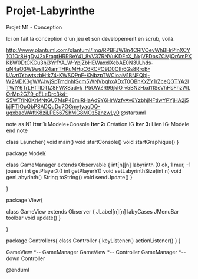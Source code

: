 # Projet-Labyrinthe
Projet M1 - Conception

Ici on fait la conception d'un jeu et son dévelopement en scrub, voilà.

http://www.plantuml.com/plantuml/img/RPBFJW8n4CRlVOevWhBHrPinXCY1O1Or8HgDyJ2xEragtHRRBeY41_8vV37RNVuKDEcX_NxjVFDbsZCMjQrAmPXKbW0DtCKCu3hj3YrfYA_W-YpjZbHEWaxxIXebAE0N3U_hds-qN4aO3W9wsT24amTHKuMHpC6RCPO9D0OIh6Gs8RroB-UAvr0YbwtszbHtk74-KWSQPnF-KNbzpTWCioaM1BNFQbj-W2MDK3gWWJwjSpTmdnhISqm5WNVbqhxADxT0OBhKxZY1rZceQGTYA2lTWIY6TrLHfTlDTIZ8FWXSadvk_P5UWZR99jkIO_v5BNzHxd11SeVhHsFhzWLOrMp2GZ9_dELeDrc3k4-S5WTflN0KrMNtGU7MsP48mlRHaAd9Y6HrWzfvAv6YzbhjNFtlwYPYjHA2j5bjlFTIOpQbPSADQuDq7GGmytyaqDQ-ugxbaoWAftK8ziLPE567ShMG8MOz5znzwLy0
@startuml

note as N1
  <b>Iter 1: </b>Modele+Console
  <b>Iter 2: </b>Création IG
  <b>Iter 3: </b>Lien IG-Modele
end note

class Launcher{
  void main()
  void startConsole()
  void startGraphique()
}

package Model{

class GameManager extends Observable {
  int[n][n] labyrinth (0 ok, 1 mur, -1 joueur)
  int getPlayerX()
  int getPlayerY()
  void setLabyrinthSize(int n)
  void genLabyrinth()
  String toString()
  void sendUpdate()
}

}

package View{

class GameView extends Observer {
   JLabel[n][n] labyCases
   JMenuBar toolbar
   void update()
}

}

package Controllers{
class Controller {
   keyListener()
   actionListener()
}
}

GameView *-- GameManager
GameView *-- Controller
GameManager *--down Controller

@enduml



